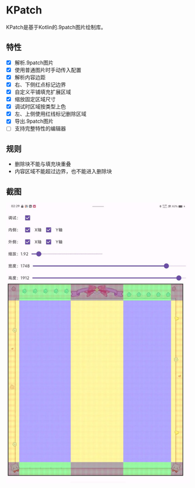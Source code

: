 # KPatch

KPatch是基于Kotlin的.9patch图片绘制库。

## 特性

- [x] 解析.9patch图片
- [x] 使用普通图片时手动传入配置
- [x] 解析内容边距
- [x] 右、下侧红点标记边界
- [x] 自定义平铺填充扩展区域
- [x] 缩放固定区域尺寸
- [x] 调试时区域按类型上色
- [x] 左、上侧使用红线标记删除区域
- [x] 导出.9patch图片
- [ ] 支持完整特性的编辑器

## 规则

- 删除块不能与填充块重叠
- 内容区域不能超过边界，也不能进入删除块

## 截图

![](https://github.com/limao996/KPatch/blob/main/img.jpg)